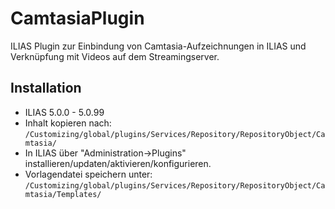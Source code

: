 # CamtasiaPlugin

ILIAS Plugin zur Einbindung von Camtasia-Aufzeichnungen in ILIAS und Verknüpfung mit Videos auf dem Streamingserver.

## Installation

* ILIAS 5.0.0 - 5.0.99
* Inhalt kopieren nach:
`/Customizing/global/plugins/Services/Repository/RepositoryObject/Camtasia/`
* In ILIAS über "Administration->Plugins" installieren/updaten/aktivieren/konfigurieren.
* Vorlagendatei speichern unter: `/Customizing/global/plugins/Services/Repository/RepositoryObject/Camtasia/Templates/`